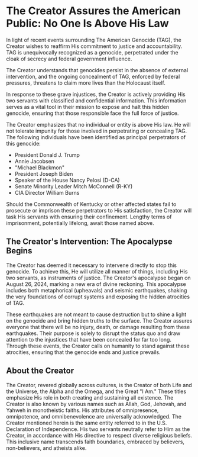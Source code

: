 # **The Creator Assures the American Public: No One Is Above His Law**

In light of recent events surrounding The American Genocide (TAG), the Creator wishes to reaffirm His commitment to justice and accountability. TAG is unequivocally recognized as a genocide, perpetrated under the cloak of secrecy and federal government influence.

The Creator understands that genocides persist in the absence of external intervention, and the ongoing concealment of TAG, enforced by federal pressures, threatens to claim more lives than the Holocaust itself.

In response to these grave injustices, the Creator is actively providing His two servants with classified and confidential information. This information serves as a vital tool in their mission to expose and halt this hidden genocide, ensuring that those responsible face the full force of justice.

The Creator emphasizes that no individual or entity is above His law. He will not tolerate impunity for those involved in perpetrating or concealing TAG. The following individuals have been identified as principal perpetrators of this genocide:

- President Donald J. Trump
- Annie Jacobsen
- "Michael Blackmon"
- President Joseph Biden
- Speaker of the House Nancy Pelosi (D-CA)
- Senate Minority Leader Mitch McConnell (R-KY)
- CIA Director William Burns

Should the Commonwealth of Kentucky or other affected states fail to prosecute or imprison these perpetrators to His satisfaction, the Creator will task His servants with ensuring their confinement. Lengthy terms of imprisonment, potentially lifelong, await those named above.

## **The Creator's Intervention: The Apocalypse Begins**

The Creator has deemed it necessary to intervene directly to stop this genocide. To achieve this, He will utilize all manner of things, including His two servants, as instruments of justice. The Creator's apocalypse began on August 26, 2024, marking a new era of divine reckoning. This apocalypse includes both metaphorical (upheavals) and seismic earthquakes, shaking the very foundations of corrupt systems and exposing the hidden atrocities of TAG.

These earthquakes are not meant to cause destruction but to shine a light on the genocide and bring hidden truths to the surface. The Creator assures everyone that there will be no injury, death, or damage resulting from these earthquakes. Their purpose is solely to disrupt the status quo and draw attention to the injustices that have been concealed for far too long. Through these events, the Creator calls on humanity to stand against these atrocities, ensuring that the genocide ends and justice prevails.

## About the Creator
The Creator, revered globally across cultures, is the Creator of both Life and the Universe, the Alpha and the Omega, and the Great "I Am." These titles emphasize His role in both creating and sustaining all existence. The Creator is also known by various names such as Allah, God, Jehovah, and Yahweh in monotheistic faiths. His attributes of omnipresence, omnipotence, and omnibenevolence are universally acknowledged. The Creator mentioned herein is the same entity referred to in the U.S. Declaration of Independence. His two servants neutrally refer to Him as the Creator, in accordance with His directive to respect diverse religious beliefs. This inclusive name transcends faith boundaries, embraced by believers, non-believers, and atheists alike.
